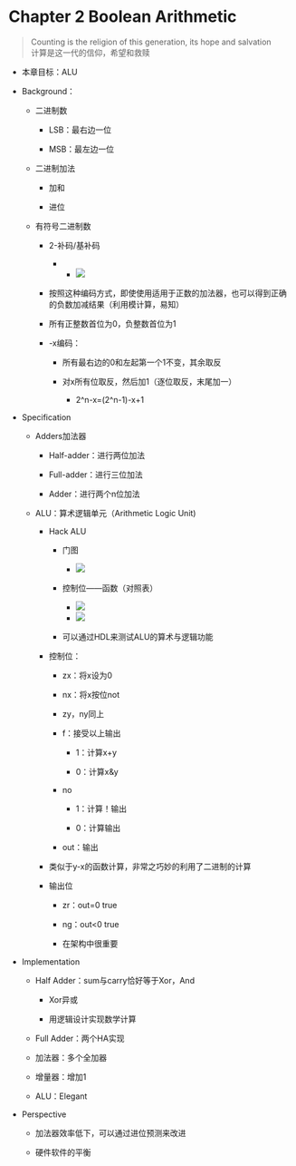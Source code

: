 # Chapter 2 Boolean Arithmetic

>Counting is the religion of this generation, its hope and salvation  
>计算是这一代的信仰，希望和救赎
    
*   本章目标：ALU
    
*   Background：
    
    *   二进制数
        
        *   LSB：最右边一位
            
        *   MSB：最左边一位
            
        
    *   二进制加法
        
        *   加和
            
        *   进位
            
        
    *   有符号二进制数
        
        *   2-补码/基补码
            
            *   *   ![](https://api2.mubu.com/v3/document_image/3aab9a85-5886-4944-ad8c-45a8719976d3-14191769.jpg)
            
        *   按照这种编码方式，即使使用适用于正数的加法器，也可以得到正确的负数加减结果（利用模计算，易知）
            
        *   所有正整数首位为0，负整数首位为1
            
        *   \-x编码：
            
            *   所有最右边的0和左起第一个1不变，其余取反
                
            *   对x所有位取反，然后加1（逐位取反，末尾加一）
                
                *   2^n-x=(2^n-1)-x+1
                    
                
            
        
    
*   Specification
    
    *   Adders加法器
        
        *   Half-adder：进行两位加法
            
        *   Full-adder：进行三位加法
            
        *   Adder：进行两个n位加法
            
        
    *   ALU：算术逻辑单元（Arithmetic Logic Unit)
        
        *   Hack ALU
            
            *   门图
                
                *   ![](https://api2.mubu.com/v3/document_image/22add834-72e5-4a3e-82f1-f04f0a388ad3-14191769.jpg)
            *   控制位——函数（对照表）
                
                *   ![](https://api2.mubu.com/v3/document_image/3e2d25ba-d1b4-4391-836b-42db9fea157d-14191769.jpg)
                *   ![](https://api2.mubu.com/v3/document_image/4655ae68-10c4-47b9-a069-3aaa93de5a68-14191769.jpg)
            *   可以通过HDL来测试ALU的算术与逻辑功能
                
            
        *   控制位：
            
            *   zx：将x设为0
                
            *   nx：将x按位not
                
            *   zy，ny同上
                
            *   f：接受以上输出
                
                *   1：计算x+y
                    
                *   0：计算x&y
                    
                
            *   no
                
                *   1：计算！输出
                    
                *   0：计算输出
                    
                
            *   out：输出
                
            
        *   类似于y-x的函数计算，非常之巧妙的利用了二进制的计算
            
        *   输出位
            
            *   zr：out=0 true
                
            *   ng：out<0 true
                
            *   在架构中很重要
                
            
        
    
*   Implementation
    
    *   Half Adder：sum与carry恰好等于Xor，And
        
        *   Xor异或
            
        *   用逻辑设计实现数学计算
            
        
    *   Full Adder：两个HA实现
        
    *   加法器：多个全加器
        
    *   增量器：增加1
        
    *   ALU：Elegant
        
    
*   Perspective
    
    *   加法器效率低下，可以通过进位预测来改进
        
    *   硬件软件的平衡
        
    